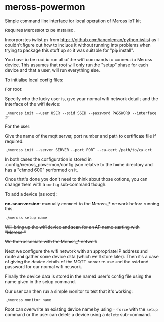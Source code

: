 # meross-powermon
Simple command line interface for local operation of Meross IoT kit

Requires MerossIot to be installed.

Incorporates iwlist.py from https://github.com/iancoleman/python-iwlist as I couldn't figure out how to include it without running into problems when trying to package this stuff up so it was suitable for "pip install".

You have to be root to run all of the wifi commands to connect to Meross device. This assumes that root will only run the "setup" phase for each device and that a user, will run everything else.

To initialise local config files:

For root:

Specify who the lucky user is, give your normal wifi network details and the interface of the wifi device:

`./meross init --user USER --ssid SSID --password PASSWORD --interface IF`


For the user:

Give the name of the mqtt server, port number and path to certificate file if required:

`./meross init --server SERVER --port PORT --ca-cert /path/to/ca.crt`

In both cases the configuration is stored in .config/meross_powermon/config.json relative to the home directory and has a "chmod 600" performed on it.

Once that's done you don't need to think about those options, you can change them with a `config` sub-command though.

To add a device (as root):

**no-scan version:** manually connect to the Meross_* network before running this.

`./meross setup name`

~~Will bring up the wifi device and scan for an AP name starting with "Meross_"~~

~~We then associate with the Meross_* network~~

Next we configure the wifi network with an appropriate IP address and route and gather some device data (which we'll store later). Then it's a case of giving the device details of the MQTT server to use and the ssid and password for our normal wifi network.

Finally the device data is stored in the named user's config file using the name given in the setup command.

Our user can then run a simple monitor to test that it's working:

`./meross monitor name`

Root can overwrite an existing device name by using `--force` with the `setup` command or the user can delete a device using a `delete` sub-command.